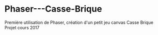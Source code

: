 # Phaser---Casse-Brique
Première utilisation de Phaser, création d'un petit jeu canvas Casse Brique
Projet cours 2017
